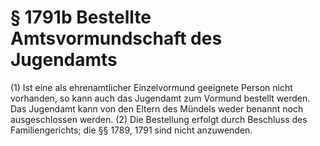 # § 1791b Bestellte Amtsvormundschaft des Jugendamts
(1) Ist eine als ehrenamtlicher Einzelvormund geeignete Person nicht vorhanden, so kann auch das Jugendamt zum Vormund bestellt werden. Das Jugendamt kann von den Eltern des Mündels weder benannt noch ausgeschlossen werden.
(2) Die Bestellung erfolgt durch Beschluss des Familiengerichts; die §§ 1789, 1791 sind nicht anzuwenden.